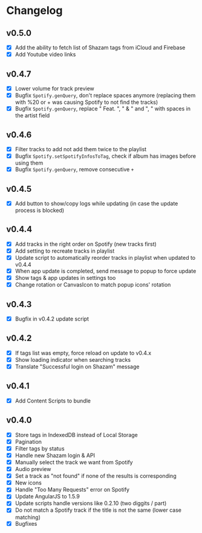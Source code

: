 # Changelog

## v0.5.0

- [x] Add the ability to fetch list of Shazam tags from iCloud and Firebase
- [x] Add Youtube video links

## v0.4.7

- [x] Lower volume for track preview
- [x] Bugfix `Spotify.genQuery`, don't replace spaces anymore (replacing them with %20 or + was causing Spotify to not find the tracks)
- [x] Bugfix `Spotify.genQuery`, replace " Feat. ", " & " and ", " with spaces in the artist field

## v0.4.6

- [x] Filter tracks to add not add them twice to the playlist
- [x] Bugfix `Spotify.setSpotifyInfosToTag`, check if album has images before using them
- [x] Bugfix `Spotify.genQuery`, remove consecutive `+`

## v0.4.5

- [x] Add button to show/copy logs while updating (in case the update process is blocked)

## v0.4.4

- [x] Add tracks in the right order on Spotify (new tracks first)
- [x] Add setting to recreate tracks in playlist
- [x] Update script to automatically reorder tracks in playlist when updated to v0.4.4
- [x] When app update is completed, send message to popup to force update
- [x] Show tags & app updates in settings too
- [x] Change rotation or CanvasIcon to match popup icons' rotation

## v0.4.3

- [x] Bugfix in v0.4.2 update script

## v0.4.2

- [x] If tags list was empty, force reload on update to v0.4.x
- [x] Show loading indicator when searching tracks
- [x] Translate "Successful login on Shazam" message

## v0.4.1

- [x] Add Content Scripts to bundle

## v0.4.0

- [x] Store tags in IndexedDB instead of Local Storage
- [x] Pagination
- [x] Filter tags by status
- [x] Handle new Shazam login & API
- [x] Manually select the track we want from Spotify
- [x] Audio preview
- [x] Set a track as "not found" if none of the results is corresponding
- [x] New icons
- [x] Handle "Too Many Requests" error on Spotify
- [x] Update AngularJS to 1.5.9
- [x] Update scripts handle versions like 0.2.10 (two diggits / part)
- [x] Do not match a Spotify track if the title is not the same (lower case matching)
- [x] Bugfixes